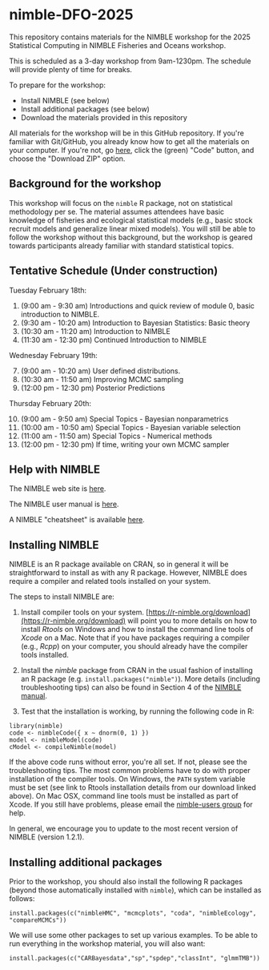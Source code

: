 # nimble-DFO-2025

This repository contains materials for the NIMBLE workshop for the 2025 Statistical Computing in NIMBLE Fisheries and Oceans workshop.

This is scheduled as a 3-day workshop from 9am-1230pm. The schedule will provide plenty of time for breaks.

To prepare for the workshop:

 - Install NIMBLE (see below)
 - Install additional packages (see below)
 - Download the materials provided in this repository

All materials for the workshop will be in this GitHub repository. If you're familiar with Git/GitHub, you already know how to get all the materials on your computer. If you're not, go [here](https://github.com/nimble-training/nimble-DFO-2025), click the (green) "Code" button, and choose the "Download ZIP" option.

## Background for the workshop

This workshop will focus on the `nimble` R package, not on statistical methodology per se.  The material assumes attendees have basic knowledge of fisheries and ecological statistical models (e.g., basic stock recruit models and generalize linear mixed models). You will still be able to follow the workshop without this background, but the workshop is geared towards participants already familiar with standard statistical topics.

## Tentative Schedule (Under construction)

Tuesday February 18th:

1. (9:00 am - 9:30 am) Introductions and quick review of module 0, basic introduction to NIMBLE.
2. (9:30 am - 10:20 am) Introduction to Bayesian Statistics: Basic theory 
3. (10:30 am - 11:20 am) Introduction to NIMBLE
4. (11:30 am - 12:30 pm) Continued Introduction to NIMBLE

Wednesday February 19th:

7. (9:00 am - 10:20 am) User defined distributions.
8. (10:30 am - 11:50 am) Improving MCMC sampling
9. (12:00 pm - 12:30 pm) Posterior Predictions

Thursday February 20th:

10. (9:00 am - 9:50 am) Special Topics - Bayesian nonparametrics
11. (10:00 am - 10:50 am) Special Topics - Bayesian variable selection
12. (11:00 am - 11:50 am) Special Topics - Numerical methods
13. (12:00 pm - 12:30 pm) If time, writing your own MCMC sampler

## Help with NIMBLE

The NIMBLE web site is [here](https://r-nimble.org).

The NIMBLE user manual is [here](https://r-nimble.org/html_manual/cha-welcome-nimble.html).

A NIMBLE "cheatsheet" is available [here](https://r-nimble.org/documentation).

## Installing NIMBLE

NIMBLE is an R package available on CRAN, so in general it will be straightforward to install as with any R package. However, NIMBLE does require a compiler and related tools installed on your system.

The steps to install NIMBLE are:

1. Install compiler tools on your system. [https://r-nimble.org/download](https://r-nimble.org/download) will point you to more details on how to install *Rtools* on Windows and how to install the command line tools of *Xcode* on a Mac. Note that if you have packages requiring a compiler (e.g., *Rcpp*) on your computer, you should already have the compiler tools installed.

2. Install the *nimble* package from CRAN in the usual fashion of installing an R package (e.g. `install.packages("nimble")`). More details (including troubleshooting tips) can also be found in Section 4 of the [NIMBLE manual](https://r-nimble.org/html_manual/cha-installing-nimble.html).

3) Test that the installation is working, by running the following code in R:

```
library(nimble)
code <- nimbleCode({ x ~ dnorm(0, 1) })
model <- nimbleModel(code)
cModel <- compileNimble(model)
```

If the above code runs without error, you're all set. If not, please see the troubleshooting tips.  The most common problems have to do with proper installation of the compiler tools.  On Windows, the `PATH` system variable must be set (see link to Rtools installation details from our download linked above).  On Mac OSX, command line tools must be installed as part of Xcode.  If you still have problems, please email the [nimble-users group](https://r-nimble.org/more/issues-and-groups) for help.

In general, we encourage you to update to the most recent version of NIMBLE (version 1.2.1).

## Installing additional packages

Prior to the workshop, you should also install the following R packages (beyond those automatically installed with `nimble`), which can be installed as follows:

```
install.packages(c("nimbleHMC", "mcmcplots", "coda", "nimbleEcology", "compareMCMCs"))
```

We will use some other packages to set up various examples. To be able to run everything in the workshop material, you will also want:

```
install.packages(c("CARBayesdata","sp","spdep","classInt", "glmmTMB"))
```
